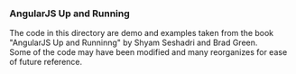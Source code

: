 ### AngularJS Up and Running
The code in this directory are demo and examples taken from the book "AngularJS Up and Runninng" by Shyam Seshadri and Brad Green.  
Some of the code may have been modified and many reorganizes for ease of future reference.  